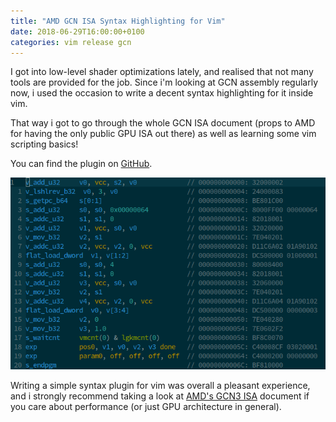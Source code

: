 ```yaml
---
title: "AMD GCN ISA Syntax Highlighting for Vim"
date: 2018-06-29T16:00:00+0100
categories: vim release gcn
---
```


I got into low-level shader optimizations lately, and realised that not many tools
are provided for the job. Since i'm looking at GCN assembly regularly now, i used
the occasion to write a decent syntax highlighting for it inside vim.


That way i got to go through the whole GCN ISA document (props to AMD for having
the only public GPU ISA out there) as well as learning some vim scripting basics!

You can find the plugin on [GitHub](https://github.com/Ryp/vim-gcn-isa).

![Screenshot](/img/vim/gcn-highlighting.png)

Writing a simple syntax plugin for vim was overall a pleasant experience, and
i strongly recommend taking a look at [AMD's GCN3 ISA](http://developer.amd.com/wordpress/media/2013/12/AMD_GCN3_Instruction_Set_Architecture_rev1.1.pdf)
document if you care about performance (or just GPU architecture in general).
